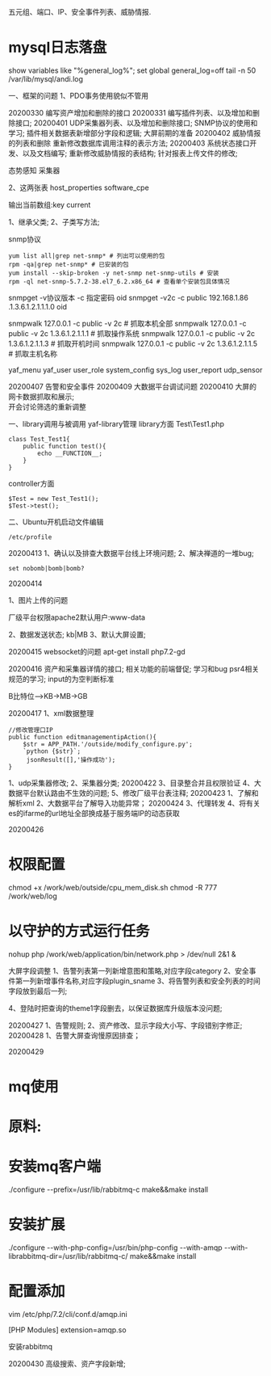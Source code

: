 五元组、端口、IP、安全事件列表、威胁情报.

# mysql日志落盘
show variables like "%general_log%";
set global general_log=off
tail -n 50  /var/lib/mysql/andi.log

一、框架的问题
1、PDO事务使用貌似不管用


20200330 
编写资产增加和删除的接口
20200331
编写插件列表、以及增加和删除接口;
20200401
UDP采集器列表、以及增加和删除接口;
SNMP协议的使用和学习;
插件相关数据表新增部分字段和逻辑;
大屏前期的准备
20200402
威胁情报的列表和删除
重新修改数据库调用注释的表示方法;
20200403
系统状态接口开发、以及文档编写;
重新修改威胁情报的表结构;
针对报表上传文件的修改;

态势感知
采集器

2、这两张表
host_properties software_cpe

输出当前数组:key current


1、继承父类;
2、子类写方法;

snmp协议
```
yum list all|grep net-snmp* # 列出可以使用的包
rpm -qa|grep net-snmp* # 已安装的包
yum install --skip-broken -y net-snmp net-snmp-utils # 安装
rpm -ql net-snmp-5.7.2-38.el7_6.2.x86_64 # 查看单个安装包具体情况
```

snmpget -v协议版本 -c 指定密码 oid
snmpget -v2c -c public 192.168.1.86 .1.3.6.1.2.1.1.1.0 
oid

snmpwalk 127.0.0.1 -c public -v 2c # 抓取本机全部
snmpwalk 127.0.0.1 -c public -v 2c 1.3.6.1.2.1.1.1 # 抓取操作系统
snmpwalk 127.0.0.1 -c public -v 2c 1.3.6.1.2.1.1.3 # 抓取开机时间
snmpwalk 127.0.0.1 -c public -v 2c 1.3.6.1.2.1.1.5 # 抓取主机名称


yaf_menu
yaf_user
user_role
system_config
sys_log
user_report
udp_sensor



20200407
告警和安全事件
20200409
大数据平台调试问题
20200410
大屏的网卡数据抓取和展示;	
开会讨论筛选的重新调整

一、library调用与被调用
yaf-library管理
library方面
Test\Test1.php
```
class Test_Test1{
	public function test(){
		echo __FUNCTION__;
	}
}
```
controller方面
```
$Test = new Test_Test1();
$Test->test();
```
二、Ubuntu开机启动文件编辑
```
/etc/profile
```
20200413
1、确认以及排查大数据平台线上环境问题;
2、解决禅道的一堆bug;
```
set nobomb|bomb|bomb?
```
20200414

1、图片上传的问题

厂级平台权限apache2默认用户:www-data

2、数据发送状态;
kb|MB
3、默认大屏设置;

20200415
websocket的问题
apt-get install php7.2-gd

20200416
资产和采集器详情的接口;
相关功能的前端督促;
学习和bug
	psr4相关规范的学习;
	input的为空判断标准
	
B比特位-->KB->MB->GB


20200417
1、xml数据整理

    //修改管理口IP
    public function editmanagementipAction(){
        $str = APP_PATH.'/outside/modify_configure.py';
        `python {$str}`;
         jsonResult([],'操作成功');
    }


1、udp采集器修改;
2、采集器分类;
20200422
3、目录整合并且权限验证
4、大数据平台默认路由不生效的问题;
5、修改厂级平台表注释;
20200423
1、了解和解析xml
2、大数据平台了解导入功能异常；
20200424
3、代理转发
4、将有关es的ifarme的url地址全部换成基于服务端IP的动态获取


20200426
# 权限配置
chmod +x /work/web/outside/cpu_mem_disk.sh
chmod -R 777 /work/web/log
# 以守护的方式运行任务
nohup php /work/web/application/bin/network.php > /dev/null 2&1 &

大屏字段调整
1、告警列表第一列新增意图和策略,对应字段category
2、安全事件第一列新增事件名称,对应字段plugin_sname
3、将告警列表和安全列表的时间字段放到最后一列;

4、登陆时把查询的theme1字段删去，以保证数据库升级版本没问题;

20200427
1、告警规则;
2、资产修改、显示字段大小写、字段错别字修正;
20200428
1、告警大屏查询慢原因排查；


20200429
# mq使用

# 原料:


# 安装mq客户端
./configure --prefix=/usr/lib/rabbitmq-c
make&&make install

# 安装扩展
./configure --with-php-config=/usr/bin/php-config --with-amqp --with-librabbitmq-dir=/usr/lib/rabbitmq-c/
make&&make install

# 配置添加
vim /etc/php/7.2/cli/conf.d/amqp.ini

[PHP Modules]
extension=amqp.so


安装rabbitmq

20200430
高级搜索、资产字段新增;
